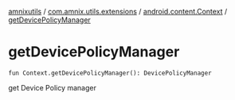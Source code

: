 [amnixutils](../../index.md) / [com.amnix.utils.extensions](../index.md) / [android.content.Context](index.md) / [getDevicePolicyManager](./get-device-policy-manager.md)

# getDevicePolicyManager

`fun Context.getDevicePolicyManager(): DevicePolicyManager`

get Device Policy manager


